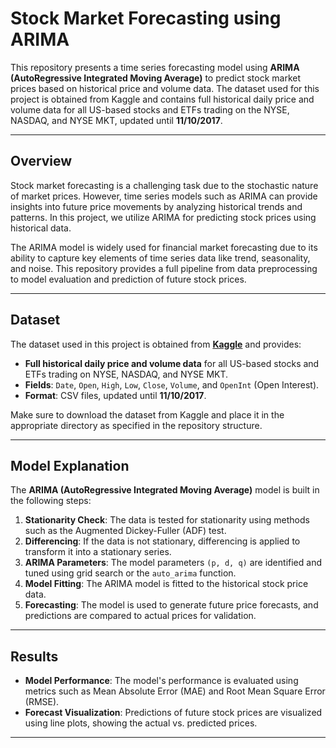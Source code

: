 # Stock Market Forecasting using ARIMA

This repository presents a time series forecasting model using **ARIMA (AutoRegressive Integrated Moving Average)** to predict stock market prices based on historical price and volume data. The dataset used for this project is obtained from Kaggle and contains full historical daily price and volume data for all US-based stocks and ETFs trading on the NYSE, NASDAQ, and NYSE MKT, updated until **11/10/2017**.

---

## Overview

Stock market forecasting is a challenging task due to the stochastic nature of market prices. However, time series models such as ARIMA can provide insights into future price movements by analyzing historical trends and patterns. In this project, we utilize ARIMA for predicting stock prices using historical data.

The ARIMA model is widely used for financial market forecasting due to its ability to capture key elements of time series data like trend, seasonality, and noise. This repository provides a full pipeline from data preprocessing to model evaluation and prediction of future stock prices.

---

## Dataset

The dataset used in this project is obtained from **[Kaggle](https://www.kaggle.com/datasets/borismarjanovic/price-volume-data-for-all-us-stocks-etfs)** and provides:
- **Full historical daily price and volume data** for all US-based stocks and ETFs trading on NYSE, NASDAQ, and NYSE MKT.
- **Fields**: `Date`, `Open`, `High`, `Low`, `Close`, `Volume`, and `OpenInt` (Open Interest).
- **Format**: CSV files, updated until **11/10/2017**.

Make sure to download the dataset from Kaggle and place it in the appropriate directory as specified in the repository structure.

---

## Model Explanation

The **ARIMA (AutoRegressive Integrated Moving Average)** model is built in the following steps:
1. **Stationarity Check**: The data is tested for stationarity using methods such as the Augmented Dickey-Fuller (ADF) test.
2. **Differencing**: If the data is not stationary, differencing is applied to transform it into a stationary series.
3. **ARIMA Parameters**: The model parameters `(p, d, q)` are identified and tuned using grid search or the `auto_arima` function.
4. **Model Fitting**: The ARIMA model is fitted to the historical stock price data.
5. **Forecasting**: The model is used to generate future price forecasts, and predictions are compared to actual prices for validation.

---

## Results

- **Model Performance**: The model's performance is evaluated using metrics such as Mean Absolute Error (MAE) and Root Mean Square Error (RMSE).
- **Forecast Visualization**: Predictions of future stock prices are visualized using line plots, showing the actual vs. predicted prices.

---

